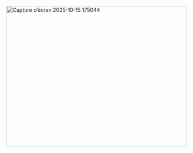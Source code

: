 
<img width="493" height="385" alt="Capture d’écran 2025-10-15 175044" src="https://github.com/user-attachments/assets/0d8cc65a-ed76-4119-a003-3f279ec434d0" />
